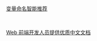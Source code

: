 [变量命名智能推荐](https://unbug.github.io/codelf/ "变量命名智能推荐")

<br/>

[Web 前端开发人员提供优质中文文档](www.docschina.org "Web 前端开发人员提供优质中文文档")
